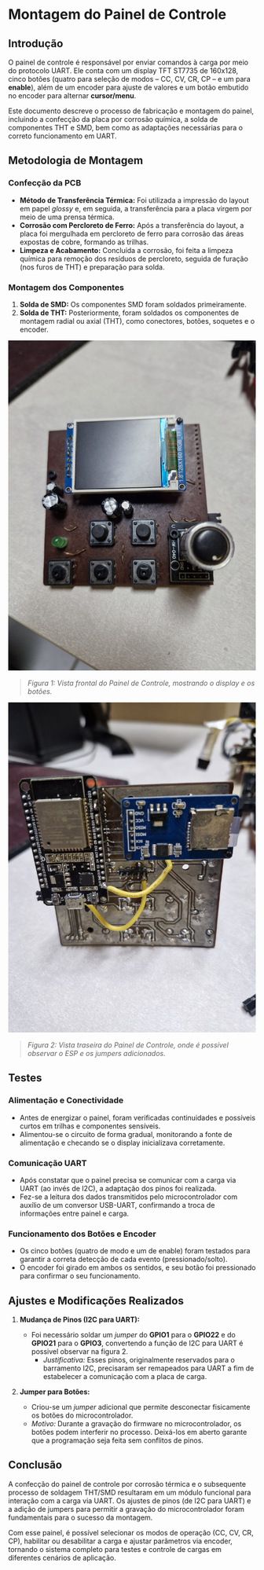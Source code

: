 # Montagem do Painel de Controle

## Introdução
O painel de controle é responsável por enviar comandos à carga por meio do protocolo UART. Ele conta com um display TFT ST7735 de 160x128, cinco botões (quatro para seleção de modos – CC, CV, CR, CP – e um para **enable**), além de um encoder para ajuste de valores e um botão embutido no encoder para alternar **cursor/menu**.

Este documento descreve o processo de fabricação e montagem do painel, incluindo a confecção da placa por corrosão química, a solda de componentes THT e SMD, bem como as adaptações necessárias para o correto funcionamento em UART.

## Metodologia de Montagem

### Confecção da PCB
- **Método de Transferência Térmica:** Foi utilizada a impressão do layout em papel *glossy* e, em seguida, a transferência para a placa virgem por meio de uma prensa térmica.
- **Corrosão com Percloreto de Ferro:** Após a transferência do layout, a placa foi mergulhada em percloreto de ferro para corrosão das áreas expostas de cobre, formando as trilhas.
- **Limpeza e Acabamento:** Concluída a corrosão, foi feita a limpeza química para remoção dos resíduos de percloreto, seguida de furação (nos furos de THT) e preparação para solda.

### Montagem dos Componentes
1. **Solda de SMD:** Os componentes SMD foram soldados primeiramente.
2. **Solda de THT:** Posteriormente, foram soldados os componentes de montagem radial ou axial (THT), como conectores, botões, soquetes e o encoder.

![Panel Front](./assets/panel_front.jpg)
> *Figura 1: Vista frontal do Painel de Controle, mostrando o display e os botões.*

![Panel Back](./assets/panel_back.jpg)
> *Figura 2: Vista traseira do Painel de Controle, onde é possível observar o ESP e os jumpers adicionados.*

## Testes

### Alimentação e Conectividade
- Antes de energizar o painel, foram verificadas continuidades e possíveis curtos em trilhas e componentes sensíveis.
- Alimentou-se o circuito de forma gradual, monitorando a fonte de alimentação e checando se o display inicializava corretamente.

### Comunicação UART
- Após constatar que o painel precisa se comunicar com a carga via UART (ao invés de I2C), a adaptação dos pinos foi realizada.
- Fez-se a leitura dos dados transmitidos pelo microcontrolador com auxílio de um conversor USB-UART, confirmando a troca de informações entre painel e carga.

### Funcionamento dos Botões e Encoder
- Os cinco botões (quatro de modo e um de enable) foram testados para garantir a correta detecção de cada evento (pressionado/solto).
- O encoder foi girado em ambos os sentidos, e seu botão foi pressionado para confirmar o seu funcionamento.

## Ajustes e Modificações Realizados

1. **Mudança de Pinos (I2C para UART):**
   - Foi necessário soldar um *jumper* do **GPIO1** para o **GPIO22** e do **GPIO21** para o **GPIO3**, convertendo a função de I2C para UART é possivel observar na figura 2.
     - *Justificativa:* Esses pinos, originalmente reservados para o barramento I2C, precisaram ser remapeados para UART a fim de estabelecer a comunicação com a placa de carga.

2. **Jumper para Botões:**
   - Criou-se um *jumper* adicional que permite desconectar fisicamente os botões do microcontrolador.
   - *Motivo:* Durante a gravação do firmware no microcontrolador, os botões podem interferir no processo. Deixá-los em aberto garante que a programação seja feita sem conflitos de pinos.


## Conclusão
A confecção do painel de controle por corrosão térmica e o subsequente processo de soldagem THT/SMD resultaram em um módulo funcional para interação com a carga via UART. Os ajustes de pinos (de I2C para UART) e a adição de jumpers para permitir a gravação do microcontrolador foram fundamentais para o sucesso da montagem.

Com esse painel, é possível selecionar os modos de operação (CC, CV, CR, CP), habilitar ou desabilitar a carga e ajustar parâmetros via encoder, tornando o sistema completo para testes e controle de cargas em diferentes cenários de aplicação.

